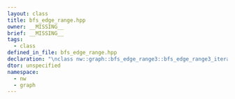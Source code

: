 ```yaml
---
layout: class
title: bfs_edge_range.hpp
owner: __MISSING__
brief: __MISSING__
tags:
  - class
defined_in_file: bfs_edge_range.hpp
declaration: "\nclass nw::graph::bfs_edge_range3::bfs_edge_range3_iterator::end_sentinel_type;"
dtor: unspecified
namespace:
  - nw
  - graph
---
```

